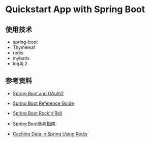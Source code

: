# Quickstart App with Spring Boot

## 使用技术
* spring-boot
* Thymeleaf
* redis
* mybatis
* log4j 2

## 参考资料
* [Spring Boot and OAuth2](http://spring.io/guides/tutorials/spring-boot-oauth2/)

* [Spring Boot Reference Guide](http://docs.spring.io/spring-boot/docs/1.5.1.RELEASE/reference/htmlsingle/)

* [Spring Boot Rock'n'Roll](https://afoo.me/posts/2015-07-09-how-spring-boot-works.html)

* [Spring Boot参考指南](https://www.gitbook.com/book/qbgbook/spring-boot-reference-guide-zh/details)

* [Caching Data in Spring Using Redis](http://caseyscarborough.com/blog/2014/12/18/caching-data-in-spring-using-redis/)


